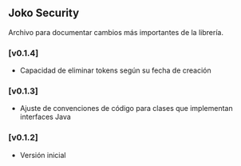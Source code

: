 ## Joko Security

Archivo para documentar cambios más importantes de la librería.

### [v0.1.4]
- Capacidad de eliminar tokens según su fecha de creación

### [v0.1.3]
- Ajuste de convenciones de código para clases que implementan interfaces Java

### [v0.1.2]
- Versión inicial